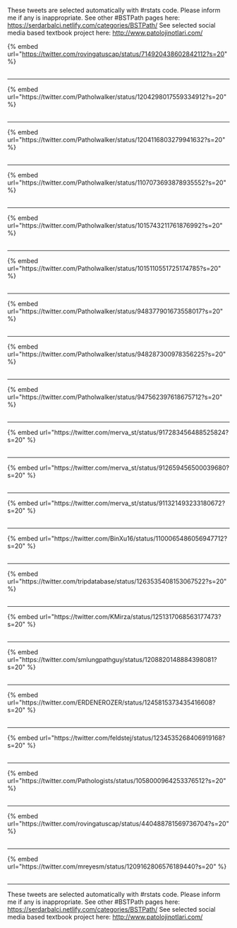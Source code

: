 

These tweets are selected automatically with #rstats code. Please inform me if any is inappropriate.
See other #BSTPath pages here: https://serdarbalci.netlify.com/categories/BSTPath/ 
See selected social media based textbook project here: http://www.patolojinotlari.com/

{% embed url="https://twitter.com/rovingatuscap/status/714920438602842112?s=20" %}<br>
<br>
<hr>
{% embed url="https://twitter.com/Patholwalker/status/1204298017559334912?s=20" %}<br>
<br>
<hr>
{% embed url="https://twitter.com/Patholwalker/status/1204116803279941632?s=20" %}<br>
<br>
<hr>
{% embed url="https://twitter.com/Patholwalker/status/1107073693878935552?s=20" %}<br>
<br>
<hr>
{% embed url="https://twitter.com/Patholwalker/status/1015743211761876992?s=20" %}<br>
<br>
<hr>
{% embed url="https://twitter.com/Patholwalker/status/1015110551725174785?s=20" %}<br>
<br>
<hr>
{% embed url="https://twitter.com/Patholwalker/status/948377901673558017?s=20" %}<br>
<br>
<hr>
{% embed url="https://twitter.com/Patholwalker/status/948287300978356225?s=20" %}<br>
<br>
<hr>
{% embed url="https://twitter.com/Patholwalker/status/947562397618675712?s=20" %}<br>
<br>
<hr>
{% embed url="https://twitter.com/merva_st/status/917283456488525824?s=20" %}<br>
<br>
<hr>
{% embed url="https://twitter.com/merva_st/status/912659456500039680?s=20" %}<br>
<br>
<hr>
{% embed url="https://twitter.com/merva_st/status/911321493233180672?s=20" %}<br>
<br>
<hr>
{% embed url="https://twitter.com/BinXu16/status/1100065486056947712?s=20" %}<br>
<br>
<hr>
{% embed url="https://twitter.com/tripdatabase/status/1263535408153067522?s=20" %}<br>
<br>
<hr>
{% embed url="https://twitter.com/KMirza/status/1251317068563177473?s=20" %}<br>
<br>
<hr>
{% embed url="https://twitter.com/smlungpathguy/status/1208820148884398081?s=20" %}<br>
<br>
<hr>
{% embed url="https://twitter.com/ERDENEROZER/status/1245815373435416608?s=20" %}<br>
<br>
<hr>
{% embed url="https://twitter.com/feldstej/status/1234535268406919168?s=20" %}<br>
<br>
<hr>
{% embed url="https://twitter.com/Pathologists/status/1058000964253376512?s=20" %}<br>
<br>
<hr>
{% embed url="https://twitter.com/rovingatuscap/status/440488781569736704?s=20" %}<br>
<br>
<hr>
{% embed url="https://twitter.com/mreyesm/status/1209162806576189440?s=20" %}<br>
<br>
<hr>


These tweets are selected automatically with #rstats code. Please inform me if any is inappropriate.
See other #BSTPath pages here: https://serdarbalci.netlify.com/categories/BSTPath/ 
See selected social media based textbook project here: http://www.patolojinotlari.com/

